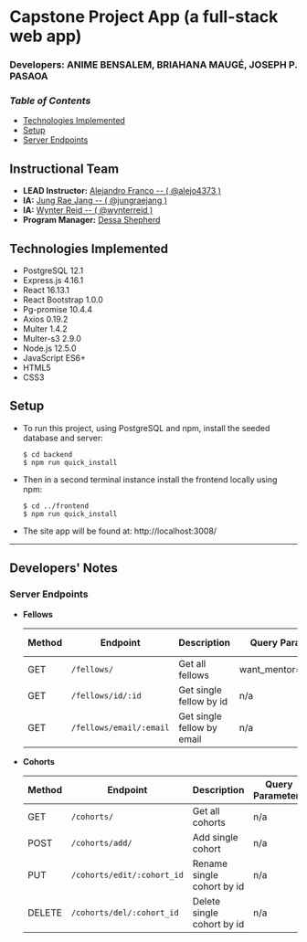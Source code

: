 # Capstone Project App (a full-stack web app)

<!-- *italicized description* -->

### **Developers: ANIME BENSALEM, BRIAHANA MAUGÉ, JOSEPH P. PASAOA**


### _Table of Contents_
+ [Technologies Implemented](#technologies-implemented)
+ [Setup](#setup)
+ [Server Endpoints](#server-endpoints)


<!-- ![screencap]() -->

## Instructional Team
+ **LEAD Instructor:** [Alejandro Franco -- ( @alejo4373 )](https://github.com/alejo4373)
+ **IA:** [Jung Rae Jang -- ( @jungraejang )](https://github.com/jungraejang)
+ **IA:** [Wynter Reid -- ( @wynterreid )](https://github.com/wynterreid)
+ **Program Manager:** [Dessa Shepherd](https://www.linkedin.com/in/dessa-shepherd-7a55b374/)

## Technologies Implemented
+ PostgreSQL 12.1
+ Express.js 4.16.1
+ React 16.13.1
+ React Bootstrap 1.0.0
+ Pg-promise 10.4.4
+ Axios 0.19.2
+ Multer 1.4.2
+ Multer-s3 2.9.0
+ Node.js 12.5.0
+ JavaScript ES6+
+ HTML5
+ CSS3

## Setup
+ To run this project, using PostgreSQL and npm, install the seeded database and server:
  ```
  $ cd backend
  $ npm run quick_install
  ```
+ Then in a second terminal instance install the frontend locally using npm:
  ```
  $ cd ../frontend
  $ npm run quick_install
  ```
+ The site app will be found at: http://localhost:3008/

---

## Developers' Notes

### **Server Endpoints**
- **Fellows**

  | Method | Endpoint                | Description                 | Query Parameters        | Body Data |
  | ------ | ----------------------- | --------------------------- | ----------------------- | --------- |
  | GET    | `/fellows/`             | Get all fellows             | want_mentor=true\|false | n/a       |
  | GET    | `/fellows/id/:id`       | Get single fellow by id     | n/a                    | n/a       |
  | GET    | `/fellows/email/:email` | Get single fellow by email  | n/a                    | n/a       |

- **Cohorts**

  | Method | Endpoint                   | Description                 | Query Parameters | Body Data |
  | ------ | -------------------------- | --------------------------- | ---------------- | --------- |
  | GET    | `/cohorts/`                | Get all cohorts             | n/a              | n/a       |
  | POST   | `/cohorts/add/`            | Add single cohort           | n/a              | `cohort`  |
  | PUT    | `/cohorts/edit/:cohort_id` | Rename single cohort by id  | n/a              | `cohort`  |
  | DELETE | `/cohorts/del/:cohort_id`  | Delete single cohort by id  | n/a              | n/a       |

  <!--
  | POST   | `/fellows/create`       | Add a new fellow            | n/a                    | `fFirstName`, `fLastName`, `fEmail`, `cohortId` |
  | PUT    | `/fellows/update/:id`   | Edit a single fellow's data | n/a                    | `fFirstName`, `fLastName`, `fPicture`, `fBio`, `fLinkedIn`, `fGithub`, `wantMentor` |
  | DELETE | `/fellows/delete/:id`   | Delete a single fellow      | n/a                    | n/a       |
  -->

<!-- - **Users**

  | Method | Endpoint     | Description           | Body Data                |
  | ------ | ------------ | --------------------- | ------------------------ |
  | GET    | `/users`     | Get all users         | n/a                      |
  | GET    | `/users/:id` | Get single user by id | n/a                      |
  | POST   | `/users/`    | Add new user          | `username`, `avatarUrl`  | -->